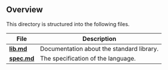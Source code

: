## Overview

This directory is structured into the following files.

| File                     | Description                               |
|--------------------------|-------------------------------------------|
| [**lib.md**](./lib.md)   | Documentation about the standard library. |
| [**spec.md**](./spec.md) | The specification of the language.        |
